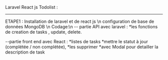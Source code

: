 Laravel React js Todolist :
**************************************************
ETAPE1 :
Installation de laravel et de react js \n
configuration de base de données MongoDB \n
Codage:\n
-- partie API avec laravel : 
*les fonctions de creation de tasks , update, delete.

--partie front end avec React :
*listes de tasks 
*mettre le statut à jour (complétée / non complétée), 
*les supprimer 
*avec Modal pour detailler la description de task





